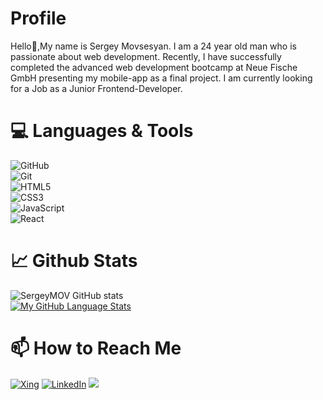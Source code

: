 # Profile

 Hello:wave:,My name is Sergey Movsesyan. I am a 24 year old man who is passionate about web development. Recently, I have successfully completed the advanced web development bootcamp at Neue Fische GmbH presenting my mobile-app as a final project. I am currently looking for a Job as a Junior Frontend-Developer.
# 💻 Languages & Tools
  ![GitHub](https://img.shields.io/badge/github-%23121011.svg?style=for-the-badge&logo=github&logoColor=white)
  <br>
 ![Git](https://img.shields.io/badge/git-%23F05033.svg?style=for-the-badge&logo=git&logoColor=white)
  <br>
  ![HTML5](https://img.shields.io/badge/html5-%23E34F26.svg?style=for-the-badge&logo=html5&logoColor=white)
  <br>
  ![CSS3](https://img.shields.io/badge/css3-%231572B6.svg?style=for-the-badge&logo=css3&logoColor=white)
  <br>
  ![JavaScript](https://img.shields.io/badge/javascript-%23323330.svg?style=for-the-badge&logo=javascript&logoColor=%23F7DF1E)
  <br>
  ![React](https://img.shields.io/badge/react-%2320232a.svg?style=for-the-badge&logo=react&logoColor=%2361DAFB) 
  <br>


# :chart_with_upwards_trend: Github Stats


![SergeyMOV GitHub stats](https://github-readme-stats-git-masterrstaa-rickstaa.vercel.app/api?username=SergeyMOV&theme=react)
<br>
 [![My GitHub Language Stats](https://github-readme-stats.vercel.app/api/top-langs/?username=SergeyMOV&theme=react&card_width=450)]()

# 📫 How to Reach Me
<a href="https://www.xing.com/profile/Sergey_Movsesyan/web_profiles">![Xing](https://img.shields.io/badge/Xing-%230077B5.svg?style=for-the-badge&logo=Xing&logoColor=white)</a> 
<a href="https://mail.google.com/mail/u/0/?tab=rm#inbox">
 <a href="https://www.linkedin.com/in
/sergey-movsesyan/">![LinkedIn](https://img.shields.io/badge/linkedin-%230077B5.svg?style=for-the-badge&logo=linkedin&logoColor=white)</a> 
<a href="https://mail.google.com/mail/u/0/?tab=rm#inbox">
 <img src="https://img.shields.io/badge/Gmail-D14836?style=for-the-badge&logo=gmail&logoColor=white">
 </a>

<!---
SergeyMOV/SergeyMOV is a ✨ special ✨ repository because its `README.md` (this file) appears on your GitHub profile.
You can click the Preview link to take a look at your changes.
--->
